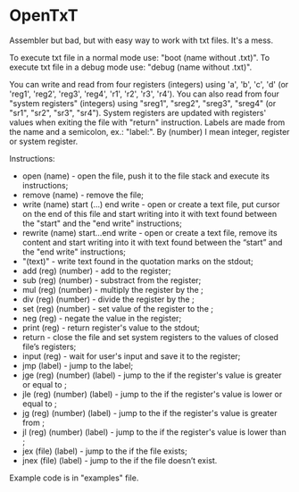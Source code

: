 # OpenTxT
Assembler but bad, but with easy way to work with txt files. It's a mess.

To execute txt file in a normal mode use: "boot (name without .txt)".
To execute txt file in a debug mode use: "debug (name without .txt)".

You can write and read from four registers (integers) using 'a', 'b', 'c', 'd' (or 'reg1', 'reg2', 'reg3', 'reg4', 'r1', 'r2', 'r3', 'r4').
You can also read from four "system registers" (integers) using "sreg1", "sreg2", "sreg3", "sreg4" (or "sr1", "sr2", "sr3", "sr4").
System registers are updated with registers' values when exiting the file with "return" instruction.
Labels are made from the name and a semicolon, ex.: "label:".
By (number) I mean integer, register or system register. 


Instructions:
- open (name) - open the file, push it to the file stack and execute its instructions;
- remove (name) - remove the file;
- write (name) start (…) end write - open or create a text file, put cursor on the end of this file and start writing into it with text found between the "start" and the "end write" instructions;
- rewrite (name) start…end write - open or create a text file, remove its content and start writing into it with text found between the “start” and the "end write" instructions;
- "(text)" - write text found in the quotation marks on the stdout;
- add (reg) (number) - add <number> to the register;
- sub (reg) (number) - substract <number> from the register;
- mul (reg) (number) - multiply the register by the <number>;
- div (reg) (number) - divide the register by the <number>;
- set (reg) (number) - set value of the register to the <value>;
- neg (reg) - negate the value in the register;
- print (reg) - return register's value to the stdout;
- return - close the file and set system registers to the values of closed file’s registers;
- input (reg) - wait for user's input and save it to the register;
- jmp (label) - jump to the label;
- jge (reg) (number) (label) - jump to the <label> if the register's value is greater or equal to <number>;
- jle (reg) (number) (label) - jump to the <label> if the register's value is lower or equal to <number>;
- jg (reg) (number) (label) - jump to the <label> if the register's value is greater from <number>;
- jl (reg) (number) (label) - jump to the <label> if the register's value is lower than <number>;
- jex (file) (label) - jump to the <label> if the file exists;
- jnex (file) (label) - jump to the <label> if the file doesn’t exist.

  
Example code is in "examples" file.
